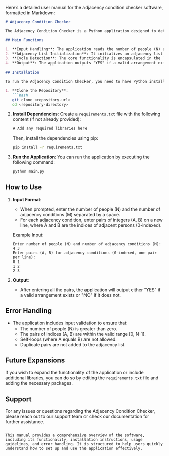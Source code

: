 Here’s a detailed user manual for the adjacency condition checker software, formatted in Markdown:

```markdown
# Adjacency Condition Checker

The Adjacency Condition Checker is a Python application designed to determine if a valid arrangement of people can satisfy specified adjacency conditions. This software utilizes graph traversal techniques to check for cycles in the adjacency relationships among individuals.

## Main Functions

1. **Input Handling**: The application reads the number of people (N) and the number of adjacency conditions (M) from standard input.
2. **Adjacency List Initialization**: It initializes an adjacency list to store pairs of adjacent persons.
3. **Cycle Detection**: The core functionality is encapsulated in the `can_line_up` function, which checks for cycles in the graph representation of the adjacency conditions using Depth-First Search (DFS).
4. **Output**: The application outputs "YES" if a valid arrangement exists and "NO" if it does not.

## Installation

To run the Adjacency Condition Checker, you need to have Python installed on your machine. Follow the steps below to set up the environment:

1. **Clone the Repository**:
   ```bash
   git clone <repository-url>
   cd <repository-directory>
   ```

2. **Install Dependencies**:
   Create a `requirements.txt` file with the following content (if not already provided):
   ```
   # Add any required libraries here
   ```
   Then, install the dependencies using pip:
   ```bash
   pip install -r requirements.txt
   ```

3. **Run the Application**:
   You can run the application by executing the following command:
   ```bash
   python main.py
   ```

## How to Use

1. **Input Format**:
   - When prompted, enter the number of people (N) and the number of adjacency conditions (M) separated by a space.
   - For each adjacency condition, enter pairs of integers (A, B) on a new line, where A and B are the indices of adjacent persons (0-indexed).

   Example Input:
   ```
   Enter number of people (N) and number of adjacency conditions (M): 4 3
   Enter pairs (A, B) for adjacency conditions (0-indexed, one pair per line):
   0 1
   1 2
   2 3
   ```

2. **Output**:
   - After entering all the pairs, the application will output either "YES" if a valid arrangement exists or "NO" if it does not.

## Error Handling

- The application includes input validation to ensure that:
  - The number of people (N) is greater than zero.
  - The pairs of indices (A, B) are within the valid range [0, N-1].
  - Self-loops (where A equals B) are not allowed.
  - Duplicate pairs are not added to the adjacency list.

## Future Expansions

If you wish to expand the functionality of the application or include additional libraries, you can do so by editing the `requirements.txt` file and adding the necessary packages.

## Support

For any issues or questions regarding the Adjacency Condition Checker, please reach out to our support team or check our documentation for further assistance.

```

This manual provides a comprehensive overview of the software, including its functionality, installation instructions, usage guidelines, and error handling. It is structured to help users quickly understand how to set up and use the application effectively.